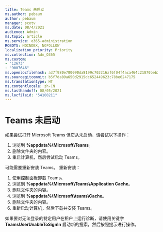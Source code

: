 ```yaml
---
title: Teams 未启动
ms.author: pebaum
author: pebaum
manager: scotv
ms.date: 08/4/2021
audience: Admin
ms.topic: article
ms.service: o365-administration
ROBOTS: NOINDEX, NOFOLLOW
localization_priority: Priority
ms.collection: Adm_O365
ms.custom:
- "12673"
- "9007646"
ms.openlocfilehash: a37f980e700090da8199c703216af6f04f4aca464c21870beb3e907dd7b2d491
ms.sourcegitcommit: b5f7da89a650d2915dc652449623c78be6247175
ms.translationtype: HT
ms.contentlocale: zh-CN
ms.lasthandoff: 08/05/2021
ms.locfileid: "54100211"
---
```

# <a name="teams-doesnt-launch"></a>Teams 未启动

如果尝试打开 Microsoft Teams 但它从未启动，请尝试以下操作：

1. 浏览到 **%appdata%\Microsoft\Teams**。
1. 删除文件夹的内容。
1. 重启计算机，然后尝试启动 Teams。

可能需要重新安装 Teams。 重新安装：

1. 使用控制面板卸载 Teams。
1. 浏览到 **%appdata%\Microsoft\Teams\Application Cache**。
1. 删除文件夹的内容。
1. 浏览到 **%appdata%\Microsoft\teams\Cache**。
1. 删除文件夹的内容。
1. 重新启动计算机，然后下载并安装 Teams。

如果要对无法登录的特定用户在租户上运行诊断，请使用关键字 **TeamsUserUnableToSignIn** 启动新的搜索，然后按照提示进行操作。